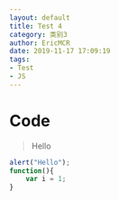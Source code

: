 ```yaml
---
layout: default
title: Test 4
category: 类别3
author: EricMCR
date: 2019-11-17 17:09:19
tags:
- Test
- JS
---
```

# Code

> Hello

```javascript
alert("Hello");
function(){
	var i = 1;
}
```
